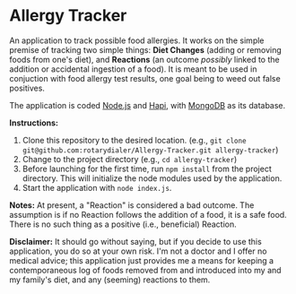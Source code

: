 # Allergy Tracker
An application to track possible food allergies. It works on the simple premise of tracking two simple things: **Diet Changes** (adding or removing foods from one's diet), and **Reactions** (an outcome *possibly* linked to the addition or accidental ingestion of a food). It is meant to be used in conjuction with food allergy test results, one goal being to weed out false positives.

The application is coded [Node.js](https://nodejs.org) and [Hapi](https://hapijs.com), with [MongoDB](https://www.mongodb.com) as its database.

**Instructions:**

1. Clone this repository to the desired location. (e.g., `git clone git@github.com:rotarydialer/Allergy-Tracker.git allergy-tracker`)
2. Change to the project directory (e.g., `cd allergy-tracker`)
3. Before launching for the first time, run `npm install` from the project directory. This will initialize the node modules used by the application.
4. Start the application with `node index.js`.

**Notes:**
At present, a "Reaction" is considered a bad outcome. The assumption is if no Reaction follows the addition of a food, it is a safe food. There is no such thing as a positive (i.e., beneficial) Reaction.

**Disclaimer:**
It should go without saying, but if you decide to use this application, you do so at your own risk. I'm not a doctor
and I offer no medical advice; this application just provides me a means for keeping a contemporaneous log of foods removed from and introduced into my and my family's diet, and any (seeming) reactions to them.
